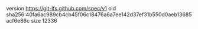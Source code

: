 version https://git-lfs.github.com/spec/v1
oid sha256:40fa6ac989cb4cb45f06c18476a6a7ee142d37ef31b550d0aeb13685acf6e86c
size 12336
